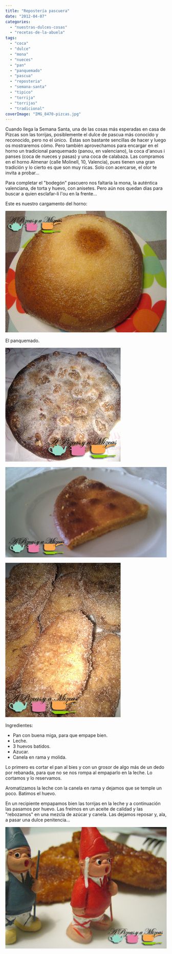 ```yaml
---
title: "Repostería pascuera"
date: "2012-04-07"
categories:
  - "nuestras-dulces-cosas"
  - "recetas-de-la-abuela"
tags:
  - "coca"
  - "dulce"
  - "mona"
  - "nueces"
  - "pan"
  - "panquemado"
  - "pascua"
  - "reposteria"
  - "semana-santa"
  - "tipico"
  - "torrija"
  - "torrijas"
  - "tradicional"
coverImage: "IMG_8470-pizcas.jpg"
---
```


Cuando llega la Semana Santa, una de las cosas más esperadas en casa de Pizcas son las torrijas, posiblemente el dulce de pascua más conocido y reconocido, pero no el único.  Éstas son bastante sencillas de hacer y luego os mostraremos cómo. Pero también aprovechamos para encargar en el horno un tradicional panquemado (panou, en valenciano), la coca d'anous i panses (coca de nueces y pasas) y una coca de calabaza. Las compramos en el horno Almenar (calle Molinell, 10, Valencia), pues tienen una gran tradición y lo cierto es que son muy ricas. Solo con acercarse, el olor te invita a probar...

Para completar el "bodegón" pascuero nos faltaría la mona, la auténtica valenciana, de torta y huevo, con anisetes. Pero aún nos quedan días para buscar a quien esclafar-li l'ou en la frente...

Este es nuestro cargamento del horno:

![](images/IMG_8475-pizcas.jpg "IMG_8475 (pizcas)")

El panquemado.

![](images/IMG_20120407_163728-pizcas.jpg "IMG_20120407_163728 (pizcas)")

![](images/IMG_20120407_163911-pizcas.jpg "IMG_20120407_163911 (pizcas)")

![](images/IMG_20120407_151642-pizcas.jpg "IMG_20120407_151642 (pizcas)")

Ingredientes:

- Pan con buena miga, para que empape bien.
- Leche.
- 3 huevos batidos.
- Azucar.
- Canela en rama y molida.

Lo primero es cortar el pan al bies y con un grosor de algo más de un dedo por rebanada, para que no se nos rompa al empaparlo en la leche. Lo cortamos y lo reservamos.

Aromatizamos la leche con la canela en rama y dejamos que se temple un poco. Batimos el huevo.

En un recipiente empapamos bien las torrijas en la leche y a continuación las pasamos por huevo. Las freímos en un aceite de calidad y las "rebozamos" en una mezcla de azúcar y canela. Las dejamos reposar y, ala, a pasar una dulce penitencia...

![](images/IMG_8470-pizcas.jpg "IMG_8470 (pizcas)")
